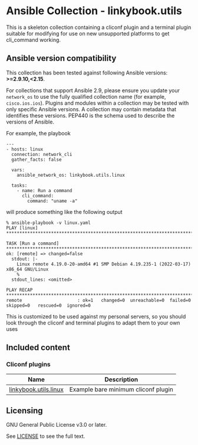# Ansible Collection - linkybook.utils

This is a skeleton collection containing a cliconf plugin and a terminal plugin
suitable for modifying for use on new unsupported platforms to get cli_command
working.

<!--start requires_ansible-->
## Ansible version compatibility

This collection has been tested against following Ansible versions: **>=2.9.10,<2.15**.

For collections that support Ansible 2.9, please ensure you update your `network_os` to use the
fully qualified collection name (for example, `cisco.ios.ios`).
Plugins and modules within a collection may be tested with only specific Ansible versions.
A collection may contain metadata that identifies these versions.
PEP440 is the schema used to describe the versions of Ansible.
<!--end requires_ansible-->

For example, the playbook

```
---
- hosts: linux
  connection: network_cli
  gather_facts: false

  vars:
    ansible_network_os: linkybook.utils.linux

  tasks:
    - name: Run a command
      cli_command:
        command: "uname -a"
```

will produce something like the following output

```
% ansible-playbook -v linux.yaml
PLAY [linux] *******************************************************************************************

TASK [Run a command] ***********************************************************************************
ok: [remote] => changed=false
  stdout: |-
    Linux remote 4.19.0-20-amd64 #1 SMP Debian 4.19.235-1 (2022-03-17) x86_64 GNU/Linux
    %
  stdout_lines: <omitted>

PLAY RECAP *********************************************************************************************
remote                     : ok=1   changed=0  unreachable=0  failed=0  skipped=0   rescued=0  ignored=0
```

This is customized to be used against my personal servers, so you should look
through the cliconf and terminal plugins to adapt them to your own uses

## Included content

<!--start collection content-->
### Cliconf plugins
Name | Description
--- | ---
[linkybook.utils.linux](https://github.com/Qalthos/linkybook.utils/blob/main/docs/linkybook.utils.linux_cliconf.rst)|Example bare minimum cliconf plugin

<!--end collection content-->


## Licensing

GNU General Public License v3.0 or later.

See [LICENSE](https://www.gnu.org/licenses/gpl-3.0.txt) to see the full text.
